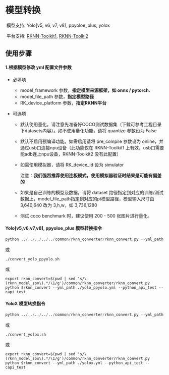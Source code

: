# 模型转换

​	模型支持: Yolo[v5, v6, v7, v8], ppyoloe_plus, yolox

​	平台支持: [RKNN-Toolkit1](https://github.com/rockchip-linux/rknn-toolkit), [RKNN-Toolki2](https://github.com/rockchip-linux/rknn-toolkit2)



## 使用步骤

#### 1.根据模型修改 yml 配置文件参数

- 必填项

  - model_framework 参数，**指定模型来源框架，如 onnx / pytorch.**
  - model_file_path 参数，**指定模型路径**
  - RK_device_platform 参数，**指定RKNN平台**

- 可选项

  - 默认使用量化。请注意先准备好COCO测试数据集（下载可参考工程目录下datasets内容）。如不使用量化功能，请将 quantize 参数设为 False

  - 默认不启用预编译功能。如需启用请将 pre_compile 参数设为 online，并通过usb口连接npu设备（此功能仅在 RKNN-Toolkit1 上有效，usb口需要能adb连上npu设备，RKNN-Toolkit2 没有此配置）

  - 如需使用模拟器，请将 RK_device_id 设为 simulator

    注意：**我们强烈推荐使用连板模式，使用模拟器验证时结果是可能有偏差的**

  - 如果是自己训练的模型及数据，请将 dataset 路径指定到对应的训练/测试数据上，model_file_path指定到对应的pt模型路径，模型输入尺寸由 3,640,640 改为 3,h,w，如 3,736,1280

  - 测试 coco benchmark 时，建议使用 200 - 500 张图片进行量化。



#### Yolo[v5,v6,v7,v8], ppyoloe_plus 模型转换指令

```python
python ../../../../../common/rknn_converter/rknn_convert.py --yml_path ./yolo_ppyolo.yml --python_api_test --capi_test
```

或

```
./convert_yolo_ppyolo.sh
```

或

```
export rknn_convert=$(pwd | sed 's/\(rknn_model_zoo\).*/\1/g')/common/rknn_converter/rknn_convert.py
python $rknn_convert --yml_path ./yolo_ppyolo.yml --python_api_test --capi_test
```



#### YoloX 模型转换指令

```python
python ../../../../../common/rknn_converter/rknn_convert.py --yml_path ./yolox.yml --python_api_test --capi_test
```

或

```
./convert_yolox.sh
```

或

```
export rknn_convert=$(pwd | sed 's/\(rknn_model_zoo\).*/\1/g')/common/rknn_converter/rknn_convert.py
python $rknn_convert --yml_path ./yolox.yml --python_api_test --capi_test
```
